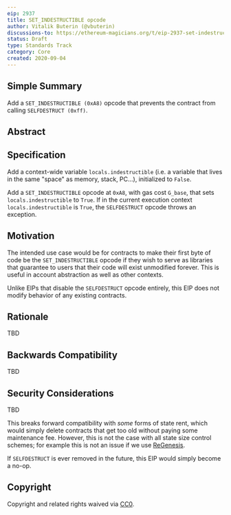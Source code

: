 ```yaml
---
eip: 2937
title: SET_INDESTRUCTIBLE opcode
author: Vitalik Buterin (@vbuterin)
discussions-to: https://ethereum-magicians.org/t/eip-2937-set-indestructible/4571
status: Draft
type: Standards Track
category: Core
created: 2020-09-04
---
```


## Simple Summary

Add a `SET_INDESTRUCTIBLE (0xA8)` opcode that prevents the contract from calling `SELFDESTRUCT (0xff)`.

## Abstract

## Specification

Add a context-wide variable `locals.indestructible` (i.e. a variable that lives in the same "space" as memory, stack, PC...), initialized to `False`.

Add a `SET_INDESTRUCTIBLE` opcode at `0xA8`, with gas cost `G_base`, that sets `locals.indestructible` to `True`. If in the current execution context `locals.indestructible` is `True`, the `SELFDESTRUCT` opcode throws an exception.

## Motivation

The intended use case would be for contracts to make their first byte of code be the `SET_INDESTRUCTIBLE` opcode if they wish to serve as libraries that guarantee to users that their code will exist unmodified forever. This is useful in account abstraction as well as other contexts.

Unlike EIPs that disable the `SELFDESTRUCT` opcode entirely, this EIP does not modify behavior of any existing contracts.

## Rationale

TBD

## Backwards Compatibility

TBD

## Security Considerations

TBD

This breaks forward compatibility with _some_ forms of state rent, which would simply delete contracts that get too old without paying some maintenance fee. However, this is not the case with all state size control schemes; for example this is not an issue if we use [ReGenesis](https://ledgerwatch.github.io/regenesis_plan.html).

If `SELFDESTRUCT` is ever removed in the future, this EIP would simply become a no-op.

## Copyright
Copyright and related rights waived via [CC0](https://creativecommons.org/publicdomain/zero/1.0/).
